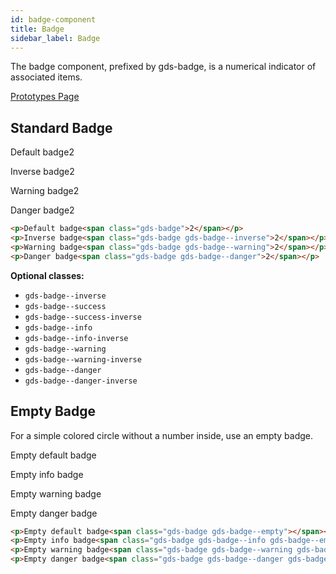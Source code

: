 ```yaml
---
id: badge-component
title: Badge
sidebar_label: Badge
---
```


The badge component, prefixed by gds-badge, is a numerical indicator of associated items.

<p style="margin-bottom: 0.8em">
    <a href="https://ds.gumgum.com/stable/index.html#gds-badge" target="_blank">Prototypes Page</a>
</p>

## Standard Badge

<p>Default badge<span class="gds-badge">2</span></p>
<p>Inverse badge<span class="gds-badge gds-badge--inverse">2</span></p>
<p>Warning badge<span class="gds-badge gds-badge--warning">2</span></p>
<p>Danger badge<span class="gds-badge gds-badge--danger">2</span></p>

```html
<p>Default badge<span class="gds-badge">2</span></p>
<p>Inverse badge<span class="gds-badge gds-badge--inverse">2</span></p>
<p>Warning badge<span class="gds-badge gds-badge--warning">2</span></p>
<p>Danger badge<span class="gds-badge gds-badge--danger">2</span></p>
```

__Optional classes:__

- `gds-badge--inverse`
- `gds-badge--success`
- `gds-badge--success-inverse`
- `gds-badge--info`
- `gds-badge--info-inverse`
- `gds-badge--warning`
- `gds-badge--warning-inverse`
- `gds-badge--danger`
- `gds-badge--danger-inverse`

## Empty Badge

For a simple colored circle without a number inside, use an empty badge.

<p>Empty default badge<span class="gds-badge gds-badge--empty"></span></p>
<p>Empty info badge<span class="gds-badge gds-badge--info gds-badge--empty"></span></p>
<p>Empty warning badge<span class="gds-badge gds-badge--warning gds-badge--empty"></span></p>
<p>Empty danger badge<span class="gds-badge gds-badge--danger gds-badge--empty"></span></p>

```html
<p>Empty default badge<span class="gds-badge gds-badge--empty"></span></p>
<p>Empty info badge<span class="gds-badge gds-badge--info gds-badge--empty"></span></p>
<p>Empty warning badge<span class="gds-badge gds-badge--warning gds-badge--empty"></span></p>
<p>Empty danger badge<span class="gds-badge gds-badge--danger gds-badge--empty"></span></p>
```
